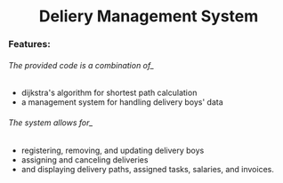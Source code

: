 <h1 align="center"> Deliery Management System </h1>

### Features: 
<h6> The provided code is a combination of_</h6>

- dijkstra's algorithm for shortest path calculation
- a management system for handling delivery boys' data
<h6> The system allows for_ </h6>

- registering, removing, and updating delivery boys
- assigning and canceling deliveries
- and displaying delivery paths, assigned tasks, salaries, and invoices.

